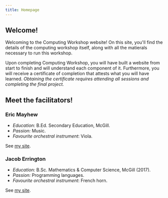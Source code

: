 ```yaml
---
title: Homepage
---
```


## Welcome!

Welcoming to the Computing Workshop website! On this site, you'll find the
details of the computing workshop itself, along with all the matierals
necessary to run this workshop.

Upon completing Computing Workshop, you will have built a website from start to
finish and will understand each component of it.
Furthermore, you will receive a certificate of completion that attests what you
will have learned.
*Obtaining the certificate requires attending all
sessions and completing the final project.*

## Meet the facilitators!

### Eric Mayhew

 * _Education:_ B.Ed. Secondary Education, McGill.
 * _Passion:_ Music.
 * _Favourite orchestral instrument_: Viola.

See [my site](https://emayhew.com/).

### Jacob Errington

 * _Education:_ B.Sc. Mathematics & Computer Science,  McGill (2017).
 * _Passion:_ Programming languages.
 * _Favourite orchestral instrument_: French horn.

See [my site](https://jerrington.me/).
